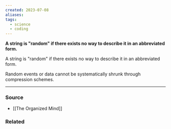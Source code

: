 ```yaml
---
created: 2023-07-08
aliases: 
tags:
  - science
  - coding
---
```

**A string is "random" if there exists no way to describe it in an abbreviated form.**

A string is "random" if there exists no way to describe it in an abbreviated form.

Random events or data cannot be systematically shrunk through compression schemes.

---

### Source
- [[The Organized Mind]]

### Related